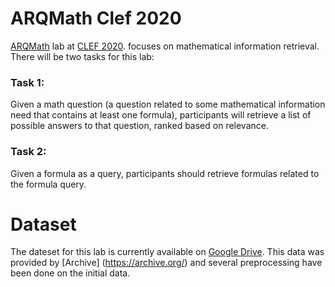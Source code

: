 # ARQMath Clef 2020
[ARQMath](https://www.cs.rit.edu/~dprl/ARQMath/) lab at [CLEF 2020](https://clef2020.clef-initiative.eu/).  focuses on mathematical information retrieval. There will be two tasks for this lab:
  ### Task 1: 
  Given a math question (a question related to some mathematical information need that contains at least one formula), participants will retrieve a list of possible answers to that question, ranked based on relevance.
  
  ### Task 2:
  Given a formula as a query, participants should retrieve formulas related to the formula query.
  
# Dataset
The dateset for this lab is currently available on [Google Drive](https://drive.google.com/drive/folders/1ZPKIWDnhMGRaPNVLi1reQxZWTfH2R4u3?usp=sharing). This data was provided by [Archive] (https://archive.org/) and several preprocessing have been done on the initial data. 
